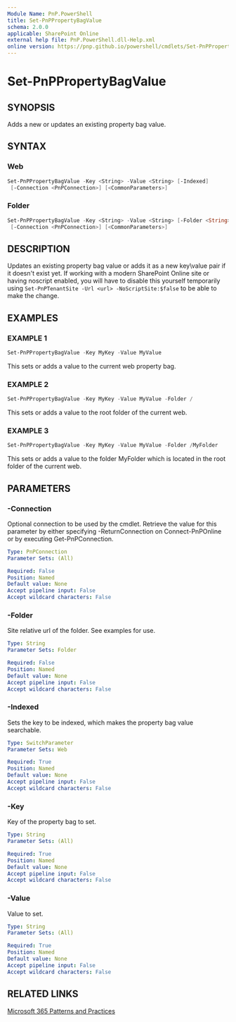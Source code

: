 ```yaml
---
Module Name: PnP.PowerShell
title: Set-PnPPropertyBagValue
schema: 2.0.0
applicable: SharePoint Online
external help file: PnP.PowerShell.dll-Help.xml
online version: https://pnp.github.io/powershell/cmdlets/Set-PnPPropertyBagValue.html
---
```

 
# Set-PnPPropertyBagValue

## SYNOPSIS
Adds a new or updates an existing property bag value.

## SYNTAX

### Web
```powershell
Set-PnPPropertyBagValue -Key <String> -Value <String> [-Indexed] 
 [-Connection <PnPConnection>] [<CommonParameters>]
```

### Folder
```powershell
Set-PnPPropertyBagValue -Key <String> -Value <String> [-Folder <String>] 
 [-Connection <PnPConnection>] [<CommonParameters>]
```

## DESCRIPTION
Updates an existing property bag value or adds it as a new key\value pair if it doesn't exist yet. If working with a modern SharePoint Online site or having noscript enabled, you will have to disable this yourself temporarily using `Set-PnPTenantSite -Url <url> -NoScriptSite:$false` to be able to make the change.

## EXAMPLES

### EXAMPLE 1
```powershell
Set-PnPPropertyBagValue -Key MyKey -Value MyValue
```

This sets or adds a value to the current web property bag.

### EXAMPLE 2
```powershell
Set-PnPPropertyBagValue -Key MyKey -Value MyValue -Folder /
```

This sets or adds a value to the root folder of the current web.

### EXAMPLE 3
```powershell
Set-PnPPropertyBagValue -Key MyKey -Value MyValue -Folder /MyFolder
```

This sets or adds a value to the folder MyFolder which is located in the root folder of the current web.

## PARAMETERS

### -Connection
Optional connection to be used by the cmdlet. Retrieve the value for this parameter by either specifying -ReturnConnection on Connect-PnPOnline or by executing Get-PnPConnection.

```yaml
Type: PnPConnection
Parameter Sets: (All)

Required: False
Position: Named
Default value: None
Accept pipeline input: False
Accept wildcard characters: False
```

### -Folder
Site relative url of the folder. See examples for use.

```yaml
Type: String
Parameter Sets: Folder

Required: False
Position: Named
Default value: None
Accept pipeline input: False
Accept wildcard characters: False
```

### -Indexed
Sets the key to be indexed, which makes the property bag value searchable.

```yaml
Type: SwitchParameter
Parameter Sets: Web

Required: True
Position: Named
Default value: None
Accept pipeline input: False
Accept wildcard characters: False
```

### -Key
Key of the property bag to set.

```yaml
Type: String
Parameter Sets: (All)

Required: True
Position: Named
Default value: None
Accept pipeline input: False
Accept wildcard characters: False
```

### -Value
Value to set.

```yaml
Type: String
Parameter Sets: (All)

Required: True
Position: Named
Default value: None
Accept pipeline input: False
Accept wildcard characters: False
```



## RELATED LINKS

[Microsoft 365 Patterns and Practices](https://aka.ms/m365pnp)

